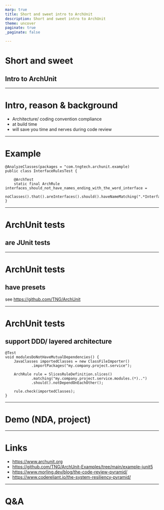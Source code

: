 ```yaml
---
marp: true
title: Short and sweet intro to ArchUnit
description: Short and sweet intro to ArchUnit
theme: uncover
paginate: true
_paginate: false

---
```


# Short and sweet

## Intro to ArchUnit

---

# Intro, reason & background

* Architecture/ coding convention compliance
* at build time
* will save you time and nerves during code review

<!--
https://www.archunit.org/motivation
-->

---

# Example

```
@AnalyzeClasses(packages = "com.tngtech.archunit.example)
public class InterfaceRulesTest {

    @ArchTest
    static final ArchRule interfaces_should_not_have_names_ending_with_the_word_interface =
            noClasses().that().areInterfaces().should().haveNameMatching(".*Interface");
}
```

---

# ArchUnit tests 

## are JUnit tests

---

# ArchUnit tests

## have presets

see https://github.com/TNG/ArchUnit

<!--

https://github.com/TNG/ArchUnit/blob/main/archunit/src/main/java/com/tngtech/archunit/library/DependencyRules.java

https://github.com/TNG/ArchUnit/blob/main/archunit/src/main/java/com/tngtech/archunit/library/Architectures.java

-->

---

# ArchUnit tests

## support DDD/ layered architecture

```
@Test
void modulesDoNotHaveMutualDependencies() {
    JavaClasses importedClasses = new ClassFileImporter()
            .importPackages("my.company.project.service");

    ArchRule rule = SlicesRuleDefinition.slices()
            .matching("my.company.project.service.modules.(*)..")
            .should().notDependOnEachOther();

    rule.check(importedClasses);
}
```

---

# Demo (NDA, project)

---

# Links

* https://www.archunit.org
* https://github.com/TNG/ArchUnit-Examples/tree/main/example-junit5
* https://www.morling.dev/blog/the-code-review-pyramid/
* https://www.codereliant.io/the-system-resiliency-pyramid/

---

# Q&A